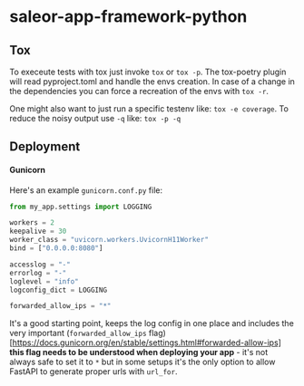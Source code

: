# saleor-app-framework-python


## Tox 

To execeute tests with tox just invoke `tox` or `tox -p`. The tox-poetry plugin will read pyproject.toml and handle the envs creation. In case of a change in the dependencies you can force a recreation of the envs with `tox -r`.

One might also want to just run a specific testenv like: `tox -e coverage`.
To reduce the noisy output use `-q` like: `tox -p -q`

## Deployment

#### Gunicorn

Here's an example `gunicorn.conf.py` file:

```python
from my_app.settings import LOGGING

workers = 2
keepalive = 30
worker_class = "uvicorn.workers.UvicornH11Worker"
bind = ["0.0.0.0:8080"]

accesslog = "-"
errorlog = "-"
loglevel = "info"
logconfig_dict = LOGGING

forwarded_allow_ips = "*"
```

It's a good starting point, keeps the log config in one place and includes the very important (`forwarded_allow_ips` flag)[https://docs.gunicorn.org/en/stable/settings.html#forwarded-allow-ips] **this flag needs to be understood when deploying your app** - it's not always safe to set it to `*` but in some setups it's the only option to allow FastAPI to generate proper urls with `url_for`.
